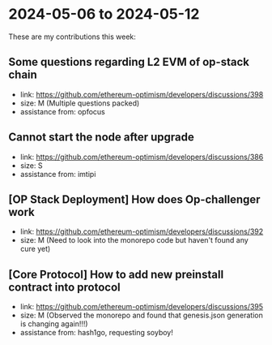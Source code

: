 # 2024-05-06 to 2024-05-12

These are my contributions this week:

## Some questions regarding L2 EVM of op-stack chain
* link: https://github.com/ethereum-optimism/developers/discussions/398
* size: M (Multiple questions packed)
* assistance from: opfocus

## Cannot start the node after upgrade
* link: https://github.com/ethereum-optimism/developers/discussions/386
* size: S
* assistance from: imtipi

## [OP Stack Deployment] How does Op-challenger work
* link: https://github.com/ethereum-optimism/developers/discussions/392
* size: M (Need to look into the monorepo code but haven't found any cure yet)

## [Core Protocol] How to add new preinstall contract into protocol
* link: https://github.com/ethereum-optimism/developers/discussions/395
* size: M (Observed the monorepo and found that genesis.json generation is changing again!!!) 
* assistance from: hash1go, requesting soyboy!
